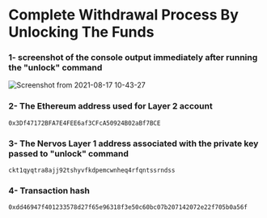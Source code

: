 # Complete Withdrawal Process By Unlocking The Funds
### 1- screenshot of the console output immediately after running the "unlock" command
![Screenshot from 2021-08-17 10-43-27](https://user-images.githubusercontent.com/28756413/129703647-5de1a98d-849d-4e1e-b91e-b65ed75972a4.png)
### 2- The Ethereum address used for Layer 2 account 
```
0x3Df47172BFA7E4FEE6af3CFcA50924B02aBf7BCE
```
### 3- The Nervos Layer 1 address associated with the private key passed to "unlock" command 
```
ckt1qyqtra8ajj92tshyvfkdpemcwnheq4rfqntssrndss
```
### 4- Transaction hash
```
0xdd46947f401233578d27f65e96318f3e50c60bc07b207142072e22f705b0a56f
```
